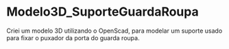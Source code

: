 # Modelo3D_SuporteGuardaRoupa
Criei um modelo 3D utilizando o OpenScad, para modelar um suporte usado para fixar o puxador da porta do guarda roupa.
